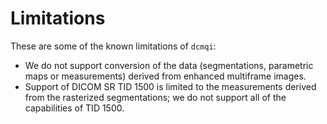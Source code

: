 # Limitations

These are some of the known limitations of `dcmqi`:

* We do not support conversion of the data (segmentations, parametric maps or measurements) derived from enhanced multiframe images.
* Support of DICOM SR TID 1500 is limited to the measurements derived from the rasterized segmentations; we do not support all of the capabilities of TID 1500.